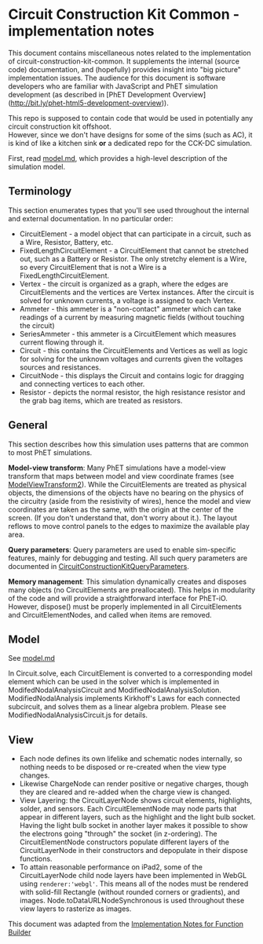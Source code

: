 # Circuit Construction Kit Common - implementation notes

This document contains miscellaneous notes related to the implementation of circuit-construction-kit-common. It
supplements the internal (source code) documentation, and (hopefully) provides insight into "big picture" implementation
issues.  The audience for this document is software developers who are familiar with JavaScript and PhET simulation 
development (as described in [PhET Development Overview] (http://bit.ly/phet-html5-development-overview)).

This repo is supposed to contain code that would be used in potentially any circuit construction kit offshoot.  
However, since we don't have designs for some of the sims (such as AC), it is kind of like a kitchen sink **or** a 
dedicated repo for the CCK-DC simulation.

First, read [model.md](https://github.com/phetsims/circuit-construction-kit-common/blob/master/doc/model.md), which 
provides a high-level description of the simulation model.

## Terminology

This section enumerates types that you'll see used throughout the internal and external documentation. In no particular 
order:

* CircuitElement - a model object that can participate in a circuit, such as a Wire, Resistor, Battery, etc.
* FixedLengthCircuitElement - a CircuitElement that cannot be stretched out, such as a Battery or Resistor.  The only 
stretchy element is a Wire, so every CircuitElement that is not a Wire is a FixedLengthCircuitElement.
* Vertex - the circuit is organized as a graph, where the edges are CircuitElements and the vertices are Vertex 
instances.  After the circuit is solved for unknown currents, a voltage is assigned to each Vertex.
* Ammeter - this ammeter is a "non-contact" ammeter which can take readings of a current by measuring magnetic fields
(without touching the circuit)
* SeriesAmmeter - this ammeter is a CircuitElement which measures current flowing through it. 
* Circuit - this contains the CircuitElements and Vertices as well as logic for solving for the unknown voltages
and currents given the voltages sources and resistances.
* CircuitNode - this displays the Circuit and contains logic for dragging and connecting vertices to each other.
* Resistor -  depicts the normal resistor, the high resistance resistor and the grab bag items, which are treated
as resistors.

## General

This section describes how this simulation uses patterns that are common to most PhET simulations.

**Model-view transform**: Many PhET simulations have a model-view transform that maps between model and view coordinate 
frames (see [ModelViewTransform2](https://github.com/phetsims/phetcommon/blob/master/js/view/ModelViewTransform2.js)).
While the CircuitElements are treated as physical objects, the dimensions of the objects have no bearing on the physics
of the circuitry (aside from the resistivity of wires), hence the model and view coordinates are taken as the same, with 
the origin at the center of the screen. (If you don't understand that, don't worry about it.).  The layout reflows to 
move control panels to the edges to maximize the available play area.

**Query parameters**: Query parameters are used to enable sim-specific features, mainly for debugging and
testing. All such query parameters are documented in
[CircuitConstructionKitQueryParameters](https://github.com/phetsims/circuit-construction-kit-common/blob/master/js/CircuitConstructionKitQueryParameters.js).

**Memory management**: This simulation dynamically creates and disposes many objects (no CircuitElements are preallocated).
This helps in modularity of the code and will provide a straightforward interface for PhET-iO.  However, dispose()
must be properly implemented in all CircuitElements and CircuitElementNodes, and called when items are removed.

## Model
See [model.md](https://github.com/phetsims/circuit-construction-kit-common/blob/master/doc/model.md)

In Circuit.solve, each CircuitElement is converted to a corresponding model element which can be used in the solver which
is implemented in ModifedNodalAnalysisCircuit and ModifiedNodalAnalysisSolution.  ModifiedNodalAnalysis implements
Kirkhoff's Laws for each connected subcircuit, and solves them as a linear algebra problem.  Please see ModifiedNodalAnalysisCircuit.js
for details.

## View

* Each node defines its own lifelike and schematic nodes internally, so nothing needs to be disposed or re-created when
the view type changes.
* Likewise ChargeNode can render positive or negative charges, though they are cleared and re-added when the charge view 
is changed.
* View Layering: the CircuitLayerNode shows circuit elements, highlights, solder, and sensors.  Each CircuitElementNode
may node parts that appear in different layers, such as the highlight and the light bulb socket.  Having the light bulb
socket in another layer makes it possible to show the electrons going "through" the socket (in z-ordering). The 
CircuitElementNode constructors populate different layers of the CircuitLayerNode in their constructors and depopulate 
in their dispose functions.
* To attain reasonable performance on iPad2, some of the CircuitLayerNode child node layers have been implemented in 
WebGL using `renderer:'webgl'`.  This means all of the nodes must be rendered with solid-fill Rectangle (without rounded 
corners or gradients), and images.  Node.toDataURLNodeSynchronous is used throughout these view layers to rasterize as 
images. 

This document was adapted from the [Implementation Notes for Function Builder](https://github.com/phetsims/function-builder/blob/master/doc/implementation-notes.md)